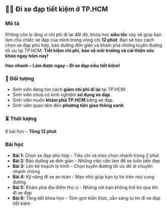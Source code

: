 ## 🚴‍♂️ Đi xe đạp tiết kiệm ở TP.HCM

### Mô tả  
Không còn lo lắng vì chi phí đi lại đắt đỏ, khóa học **siêu tốc** này sẽ giúp bạn làm chủ chiếc xe đạp của mình trong vòng chỉ **12 phút**. Bạn sẽ học cách chọn xe đạp phù hợp, bảo dưỡng đơn giản và khám phá những tuyến đường tối ưu tại TP.HCM. **Tiết kiệm chi phí, bảo vệ môi trường và cải thiện sức khỏe ngay hôm nay!**

**Học nhanh – Làm được ngay – Đi xe đạp siêu tiết kiệm!**

### 🎯 Đối tượng  
- Sinh viên đang tìm cách **giảm chi phí đi lại** tại TP.HCM.  
- Sinh viên chưa có kinh nghiệm **sử dụng xe đạp**.  
- Sinh viên muốn **khám phá TP.HCM** bằng xe đạp.  
- Sinh viên quan tâm đến **phương tiện giao thông xanh**.  

### ⏳ Thời lượng  
6 bài học – **Tổng 12 phút**

### Bài học  
- **Bài 1:** Chọn xe đạp phù hợp - Tiêu chí và mẹo chọn nhanh trong 2 phút  
- **Bài 2:** Bảo dưỡng xe đơn giản - Những việc cần làm để xe luôn bền đẹp  
- **Bài 3:** Lên kế hoạch lộ trình - Chọn tuyến đường tối ưu để di chuyển nhanh chóng  
- **Bài 4:** Kỹ năng đi xe an toàn - Mẹo nhỏ giúp bạn tự tin trên mọi cung đường  
- **Bài 5:** Khám phá địa điểm thú vị - Những nơi bạn không thể bỏ qua khi đi xe đạp  
- **Bài 6:** Tổng kết khóa học - Tóm gọn kiến thức, sẵn sàng tự tin đi xe đạp tiết kiệm